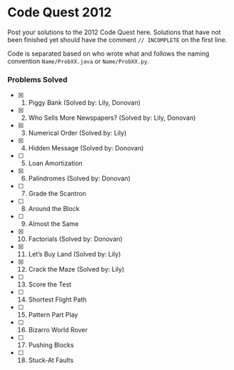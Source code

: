 # Code Quest 2012

Post your solutions to the 2012 Code Quest here. Solutions that have not been finished yet should have the comment `// INCOMPLETE` on the first line.

Code is separated based on who wrote what and follows the naming convention `Name/ProbXX.java` or `Name/ProbXX.py`.

### Problems Solved

- [x] 1. Piggy Bank (Solved by: Lily, Donovan)
- [x] 2. Who Sells More Newspapers? (Solved by: Lily, Donovan)
- [x] 3. Numerical Order (Solved by: Lily)
- [x] 4. Hidden Message (Solved by: Donovan)
- [ ] 5. Loan Amortization
- [x] 6. Palindromes (Solved by: Donovan)
- [ ] 7. Grade the Scantron
- [ ] 8. Around the Block
- [ ] 9. Almost the Same
- [x] 10. Factorials (Solved by: Donovan)
- [x] 11. Let’s Buy Land (Solved by: Lily)
- [x] 12. Crack the Maze (Solved by: Lily)
- [ ] 13. Score the Test
- [ ] 14. Shortest Flight Path
- [ ] 15. Pattern Part Play
- [ ] 16. Bizarro World Rover
- [ ] 17. Pushing Blocks
- [ ] 18. Stuck-At Faults
